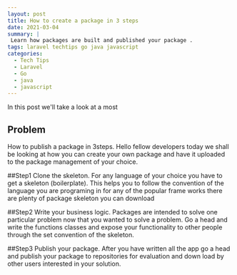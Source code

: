```yaml
---
layout: post
title: How to create a package in 3 steps
date: 2021-03-04
summary: |
 Learn how packages are built and published your package .
tags: laravel techtips go java javascript
categories:
  - Tech Tips
  - Laravel
  - Go
  - java
  - javascript
---
```


In this post we'll take a look at a most  

## Problem
How to publish a package in 3steps.
Hello fellow developers today we shall be looking at how you can create your own package and have it uploaded to the package management of your choice.

##Step1  Clone the skeleton.
For any language of your choice you have to get a skeleton (boilerplate).
This helps you to follow the convention of the language you are programing in for any of the popular frame works there are plenty of package skeleton you can download

##Step2 Write your business logic.
Packages are intended to solve one particular problem now that you wanted to solve a problem.
Go a head and write the functions classes and expose your functionality to other people through the set convention of the skeleton.

##Step3  Publish  your package.
After you have written all the app go a head and publish your package to repositories for evaluation and down load by  other users interested in your solution.

	

